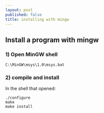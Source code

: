 ```yaml
---
layout: post
published: false
title: installing with mingw
---
```

## Install a program with mingw


### 1) Open MinGW shell

```shell
C:\MinGW\msys\1.0\msys.bat
```

### 2) compile and install
In the shell that opened:

```shell
./configure
make
make install
```
